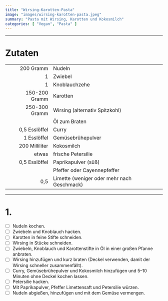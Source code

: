 ```yaml
---
title: "Wirsing-Karotten-Pasta"
image: "images/wirsing-karotten-pasta.jpeg"
summary: "Pasta mit Wirsing, Karotten und Kokosmilch"
categories: [ "Vegan", "Pasta" ]
---
```


---

# Zutaten

|                |                                            |
|---------------:|:-------------------------------------------|
|      200 Gramm | Nudeln                                     |
|              1 | Zwiebel                                    |
|              1 | Knoblauchzehe                              |
|  150-200 Gramm | Karotten                                   |
|  250-300 Gramm | Wirsing (alternativ Spitzkohl)             |
|                | Öl zum Braten                              |
|  0,5 Esslöffel | Curry                                      |
|    1 Esslöffel | Gemüsebrühepulver                          |
| 200 Milliliter | Kokosmilch                                 |
|          etwas | frische Petersilie                         |
|  0,5 Esslöffel | Paprikapulver (süß)                        |
|                | Pfeffer oder Cayennepfeffer                |
|            0,5 | Limette (weniger oder mehr nach Geschmack) |

---

# 1.

- [ ] Nudeln kochen.
- [ ] Zwiebeln und Knoblauch hacken.
- [ ] Karotten in feine Stifte schneiden.
- [ ] Wirsing in Stücke schneiden.
- [ ] Zwiebeln, Knoblauch und Karottenstifte in Öl in einer großen Pfanne anbraten.
- [ ] Wirsing hinzufügen und kurz braten (Deckel verwenden, damit der Wirsing schneller zusammenfällt).
- [ ] Curry, Gemüsebrühepulver und Kokosmilch hinzufügen und 5–10 Minuten ohne Deckel kochen lassen.
- [ ] Petersilie hacken.
- [ ] Mit Paprikapulver, Pfeffer Limettensaft und Petersilie würzen.
- [ ] Nudeln abgießen, hinzufügen und mit dem Gemüse vermengen.  

